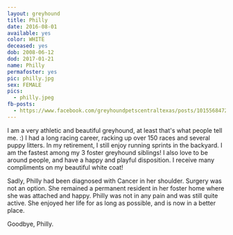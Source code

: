 ```yaml
---
layout: greyhound
title: Philly
date: 2016-08-01
available: yes
color: WHITE
deceased: yes
dob: 2008-06-12
dod: 2017-01-21
name: Philly
permafoster: yes
pic: philly.jpg
sex: FEMALE
pics:
  - philly.jpeg
fb-posts:
  - https://www.facebook.com/greyhoundpetscentraltexas/posts/10155684726883572:0
---
```


I am a very athletic and beautiful greyhound, at least that's what people tell me. :) I had a long racing career, racking up over 150 races and several puppy litters. In my retirement, I still enjoy running sprints in the backyard. I am the fastest among my 3 foster greyhound siblings! I also love to be around people, and have a happy and playful disposition. I receive many compliments on my beautiful white coat!

Sadly, Philly had been diagnosed with Cancer in her shoulder.  Surgery was not an option.  She remained a permanent resident in her foster home where she was attached and happy.  Philly was not in any pain and was still quite active.  She enjoyed her life for as long as possible, and is now in a better place.

Goodbye, Philly.
